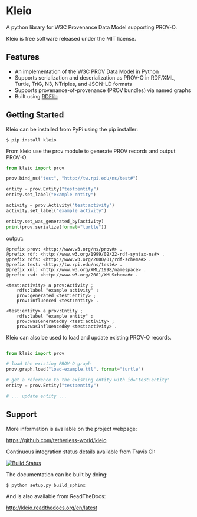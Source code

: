 Kleio
=====

A python library for W3C Provenance Data Model supporting PROV-O.

Kleio is free software released under the MIT license.

Features
--------

* An implementation of the W3C PROV Data Model in Python
* Supports serialization and deserialization as PROV-O in RDF/XML, Turtle, TriG, N3, NTriples, and JSON-LD formats
* Supports provenance-of-provenance (PROV bundles) via named graphs
* Built using [RDFlib](https://github.com/RDFLib/rdflib)

Getting Started
---------------

Kleio can be installed from PyPi using the pip installer:

    $ pip install kleio

From kleio use the prov module to generate PROV records and output PROV-O.

```python
from kleio import prov

prov.bind_ns("test", "http://tw.rpi.edu/ns/test#")

entity = prov.Entity("test:entity")
entity.set_label("example entity")

activity = prov.Activity("test:activity")
activity.set_label("example activity")

entity.set_was_generated_by(activity)
print(prov.serialize(format="turtle"))
```
output:

```
@prefix prov: <http://www.w3.org/ns/prov#> .
@prefix rdf: <http://www.w3.org/1999/02/22-rdf-syntax-ns#> .
@prefix rdfs: <http://www.w3.org/2000/01/rdf-schema#> .
@prefix test: <http://tw.rpi.edu/ns/test#> .
@prefix xml: <http://www.w3.org/XML/1998/namespace> .
@prefix xsd: <http://www.w3.org/2001/XMLSchema#> .

<test:activity> a prov:Activity ;
    rdfs:label "example activity" ;
    prov:generated <test:entity> ;
    prov:influenced <test:entity> .

<test:entity> a prov:Entity ;
    rdfs:label "example entity" ;
    prov:wasGeneratedBy <test:activity> ;
    prov:wasInfluencedBy <test:activity> .
```

Kleio can also be used to load and update existing PROV-O records.

```python

from kleio import prov

# load the existing PROV-O graph
prov.graph.load("load-example.ttl", format="turtle")

# get a reference to the existing entity with id="test:entity"
entity = prov.Entity("test:entity")

# ... update entity ...
```

Support
-------

More information is available on the project webpage:

https://github.com/tetherless-world/kleio

Continuous integration status details available from Travis CI:

[![Build Status](https://travis-ci.org/tetherless-world/kleio.svg?branch=master)](https://travis-ci.org/tetherless-world/kleio)

The documentation can be built by doing:

    $ python setup.py build_sphinx

And is also available from ReadTheDocs:

http://kleio.readthedocs.org/en/latest